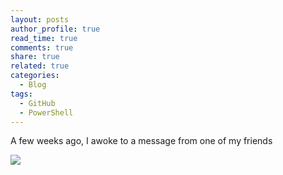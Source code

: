 ```yaml
---
layout: posts
author_profile: true
read_time: true
comments: true
share: true
related: true
categories:
  - Blog
tags:
  - GitHub
  - PowerShell
---
```


A few weeks ago, I awoke to a message from one of my friends

<img src="https://blog.lukeleigh.com/assets/images/codevault/ArcticVaultMessage.png">

